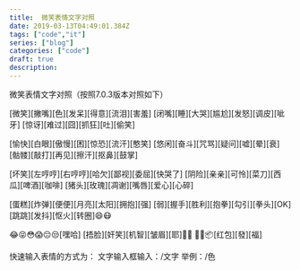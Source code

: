 ```yaml
---
title:  微笑表情文字对照
date: 2019-03-13T04:49:01.384Z
tags: ["code","it"]
series: ["blog"]
categories: ["code"]
draft: true
description:
---
```


微笑表情文字对照（按照7.0.3版本对照如下）

[微笑][撇嘴][色][发呆][得意][流泪][害羞] 
[闭嘴][睡][大哭][尴尬][发怒][调皮][呲牙] 
[惊讶][难过][囧][抓狂][吐][偷笑] 

[愉快][白眼][傲慢][困][惊恐][流汗][憨笑] 
[悠闲][奋斗][咒骂][疑问][嘘][晕][衰] 
[骷髅][敲打][再见][擦汗][抠鼻][鼓掌] 

[坏笑][左哼哼][右哼哼][哈欠][鄙视][委屈][快哭了] 
[阴险][亲亲][可怜][菜刀][西瓜][啤酒][咖啡] 
[猪头][玫瑰][凋谢][嘴唇][爱心][心碎] 

[蛋糕][炸弹][便便][月亮][太阳][拥抱][强] 
[弱][握手][胜利][抱拳][勾引][拳头][OK] 
[跳跳][发抖][怄火][转圈]😄😷 

😂😝😳😱😔😒[嘿哈] 
[捂脸][奸笑][机智][皱眉][耶]👻🙏 
💪🎉📦[红包][發][福] 

快速输入表情的方式为：
文字输入框输入：/文字
举例：/色